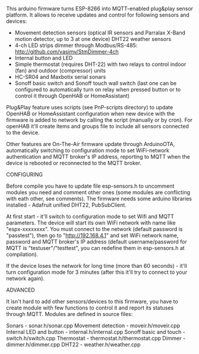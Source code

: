 This arduino firmware turns ESP-8266 into MQTT-enabled plug&play sensor platform. It allows to receive updates and control for following sensors and devices:

* Movement detection sensors (optical IR sensors and Parralax X-Band motion detector, up to 3 at one device)
DHT22 weather sensors
* 4-ch LED strips dimmer through Modbus/RS-485: http://github.com/vasimv/StmDimmer-4ch
* Internal button and LED 
* Simple thermostat (requires DHT-22) with two relays to control indoor (fan) and outdoor (compressor) units
* HC-SR04 and Maxbotix serial sonars
* Sonoff basic switch and Sonoff touch wall switch (last one can be configured to automatically turn on relay when pressed button or to control it through OpenHAB or HomeAssistant)

Plug&Play feature uses scripts (see PnP-scripts directory) to update OpenHAB or HomeAssistant configuration when new device with the firmware is added to network by calling the script (manually or by cron). For openHAB it'll create items and groups file to include all sensors connected to the device.

Other features are On-The-Air firmware update through ArduinoOTA, automatically switching to configuration mode to set WiFi-network authentication and MQTT broker's IP address, reporting to MQTT when the device is rebooted or reconnected to the MQTT broker.


CONFIGURING

Before compile you have to update file esp-sensors.h to uncomment modules you need and comment other ones (some modules are conflicting with eath other, see comments). The firmware needs some arduino libraries installed - Adafruit unified DHT22, PubSubClient.

At first start - it'll switch to configuration mode to set Wifi and MQTT parameters. The device will start its own WiFi network with name like "espx-xxxxxxxx". You must connect to the network (default password is "passtest"), then go to "http://192.168.4.1" and set WiFi network name, password and MQTT broker's IP address (default username/password for MQTT is "testuser"/"testtest", you can redefine them in esp-sensors.h at compilation).

If the device loses the network for long time (more than 60 seconds) - it'll turn configuration mode for 3 minutes (after this it'll try to connect to your network again).


ADVANCED

It isn't hard to add other sensors/devices to this firmware, you have to create module with few functions to control it and report its statuses through MQTT. Modules are defined in source files:

Sonars - sonar.h/sonar.cpp
Movement detection - moveir.h/moveir.cpp
Internal LED and button - internal.h/internal.cpp
Sonoff basic and touch - switch.h/switch.cpp
Thermostat - thermostat.h/thermostat.cpp
Dimmer - dimmer.h/dimmer.cpp
DHT22 - weather.h/weather.cpp


